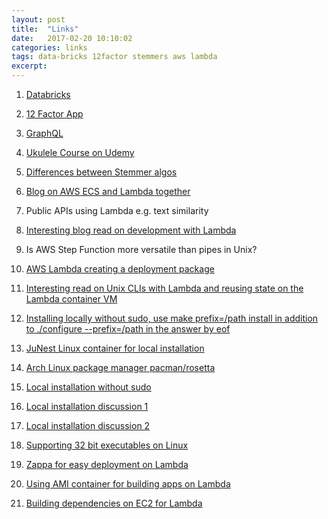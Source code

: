 ```yaml
---
layout: post
title:  "Links"
date:   2017-02-20 10:10:02
categories: links
tags: data-bricks 12factor stemmers aws lambda
excerpt:
---
```


1. [Databricks](https://databricks.com/why-databricks)

2. [12 Factor App](https://12factor.net/)

3. [GraphQL](http://graphql.org/learn/)

4. [Ukulele Course on Udemy](https://www.udemy.com/play-ukulele/)

5. [Differences between Stemmer algos](http://stackoverflow.com/questions/10554052/what-are-the-major-differences-and-benefits-of-porter-and-lancaster-stemming-alg)

6. [Blog on AWS ECS and Lambda together](https://aws.amazon.com/blogs/compute/better-together-amazon-ecs-and-aws-lambda/)

7. Public APIs using Lambda e.g. text similarity

8. [Interesting blog read on development with Lambda](https://www.aerobatic.com/blog/lambda-continuous-deployment/)

9. Is AWS Step Function more versatile than pipes in Unix?

10. [AWS Lambda creating a deployment package](http://docs.aws.amazon.com/lambda/latest/dg/lambda-python-how-to-create-deployment-package.html)

11. [Interesting read on Unix CLIs with Lambda and reusing state on the Lambda container VM](https://claudiajs.com/tutorials/pandoc-lambda.html)

12. [Installing locally without sudo, use make prefix=/path install in addition to ./configure --prefix=/path in the answer by eof](http://unix.stackexchange.com/questions/42567/how-to-install-program-locally-without-sudo-privileges)

13. [JuNest Linux container for local installation](http://fsquillace.github.io/junest-site/getting_started.html)

14. [Arch Linux package manager pacman/rosetta](https://wiki.archlinux.org/index.php/Pacman/Rosetta)

15. [Local installation without sudo](http://askubuntu.com/questions/339/how-can-i-install-a-package-without-root-access)

16. [Local installation discussion 1](http://stackoverflow.com/questions/21744761/make-install-changing-output-destination-for-all-builds)

17. [Local installation discussion 2](http://stackoverflow.com/questions/3239343/make-install-but-not-to-default-directories)

18. [Supporting 32 bit executables on Linux](http://stackoverflow.com/questions/8328250/centos-64-bit-bad-elf-interpreter)

19. [Zappa for easy deployment on Lambda](https://github.com/Miserlou/Zappa)

20. [Using AMI container for building apps on Lambda](https://serverlesscode.com/post/scikitlearn-with-amazon-linux-container/)

21. [Building dependencies on EC2 for Lambda](https://serverlesscode.com/post/deploy-scikitlearn-on-lamba/)